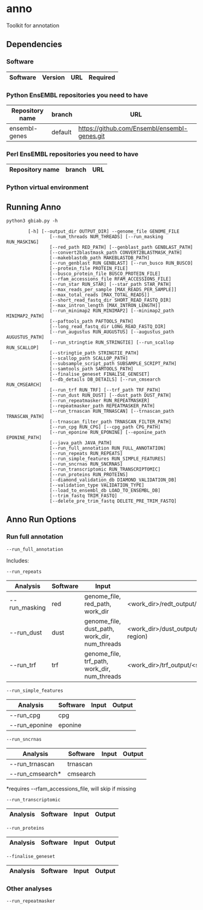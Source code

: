 # anno

Toolkit for annotation

## Dependencies

### Software

| Software | Version | URL| Required |
|----------|---------|----|----------|


### Python EnsEMBL repositories you need to have

| Repository name | branch | URL|
|-----------------|--------|----|
| ensembl-genes | default | https://github.com/Ensembl/ensembl-genes.git |


### Perl EnsEMBL repositories you need to have

| Repository name | branch | URL|
|-----------------|--------|----|


### Python virtual environment


## Running Anno

```
python3 gbiab.py -h

		[-h] [--output_dir OUTPUT_DIR] --genome_file GENOME_FILE
                [--num_threads NUM_THREADS] [--run_masking RUN_MASKING]
                [--red_path RED_PATH] [--genblast_path GENBLAST_PATH]
                [--convert2blastmask_path CONVERT2BLASTMASK_PATH]
                [--makeblastdb_path MAKEBLASTDB_PATH]
                [--run_genblast RUN_GENBLAST] [--run_busco RUN_BUSCO]
                [--protein_file PROTEIN_FILE]
                [--busco_protein_file BUSCO_PROTEIN_FILE]
                [--rfam_accessions_file RFAM_ACCESSIONS_FILE]
                [--run_star RUN_STAR] [--star_path STAR_PATH]
                [--max_reads_per_sample [MAX_READS_PER_SAMPLE]]
                [--max_total_reads [MAX_TOTAL_READS]]
                [--short_read_fastq_dir SHORT_READ_FASTQ_DIR]
                [--max_intron_length [MAX_INTRON_LENGTH]]
                [--run_minimap2 RUN_MINIMAP2] [--minimap2_path MINIMAP2_PATH]
                [--paftools_path PAFTOOLS_PATH]
                [--long_read_fastq_dir LONG_READ_FASTQ_DIR]
                [--run_augustus RUN_AUGUSTUS] [--augustus_path AUGUSTUS_PATH]
                [--run_stringtie RUN_STRINGTIE] [--run_scallop RUN_SCALLOP]
                [--stringtie_path STRINGTIE_PATH]
                [--scallop_path SCALLOP_PATH]
                [--subsample_script_path SUBSAMPLE_SCRIPT_PATH]
                [--samtools_path SAMTOOLS_PATH]
                [--finalise_geneset FINALISE_GENESET]
                [--db_details DB_DETAILS] [--run_cmsearch RUN_CMSEARCH]
                [--run_trf RUN_TRF] [--trf_path TRF_PATH]
                [--run_dust RUN_DUST] [--dust_path DUST_PATH]
                [--run_repeatmasker RUN_REPEATMASKER]
                [--repeatmasker_path REPEATMASKER_PATH]
                [--run_trnascan RUN_TRNASCAN] [--trnascan_path TRNASCAN_PATH]
                [--trnascan_filter_path TRNASCAN_FILTER_PATH]
                [--run_cpg RUN_CPG] [--cpg_path CPG_PATH]
                [--run_eponine RUN_EPONINE] [--eponine_path EPONINE_PATH]
                [--java_path JAVA_PATH]
                [--run_full_annotation RUN_FULL_ANNOTATION]
                [--run_repeats RUN_REPEATS]
                [--run_simple_features RUN_SIMPLE_FEATURES]
                [--run_sncrnas RUN_SNCRNAS]
                [--run_transcriptomic RUN_TRANSCRIPTOMIC]
                [--run_proteins RUN_PROTEINS]
                [--diamond_validation_db DIAMOND_VALIDATION_DB]
                [--validation_type VALIDATION_TYPE]
                [--load_to_ensembl_db LOAD_TO_ENSEMBL_DB]
                [--trim_fastq TRIM_FASTQ]
                [--delete_pre_trim_fastq DELETE_PRE_TRIM_FASTQ]

```

## Anno Run Options

### Run full annotation
```
--run_full_annotation
```

Includes:

```
--run_repeats
```
| Analysis | Software | Input | Output |
|----------|----------|-------|--------|
| --run_masking | red |  genome_file, red_path, work_dir | <work_dir>/redt_output/mask_output/<genome_file_name>.msk |
| --run_dust | dust | genome_file, dust_path, work_dir, num_threads | <work_dir>/dust_output/<seq_region_name>.dust.gtf (per region) |
| --run_trf | trf | genome_file, trf_path, work_dir, num_threads | <work_dir>/trf_output/<seq_region_name>.trf.gtf (per region) |

```
--run_simple_features
```
| Analysis | Software | Input | Output |
|----------|----------|-------|--------|
| --run_cpg | cpg | | |
| --run_eponine | eponine | | |

```
--run_sncrnas
```
| Analysis | Software | Input | Output |
|----------|----------|-------|--------|
| --run_trnascan | trnascan | | |
| --run_cmsearch* | cmsearch | | |

*requires --rfam_accessions_file, will skip if missing

```
--run_transcriptomic
```
| Analysis | Software | Input | Output |
|----------|----------|-------|--------|

```
--run_proteins
```
| Analysis | Software | Input | Output |
|----------|----------|-------|--------|

```
--finalise_geneset
```
| Analysis | Software | Input | Output |
|----------|----------|-------|--------|

### Other analyses

```
--run_repeatmasker
```

